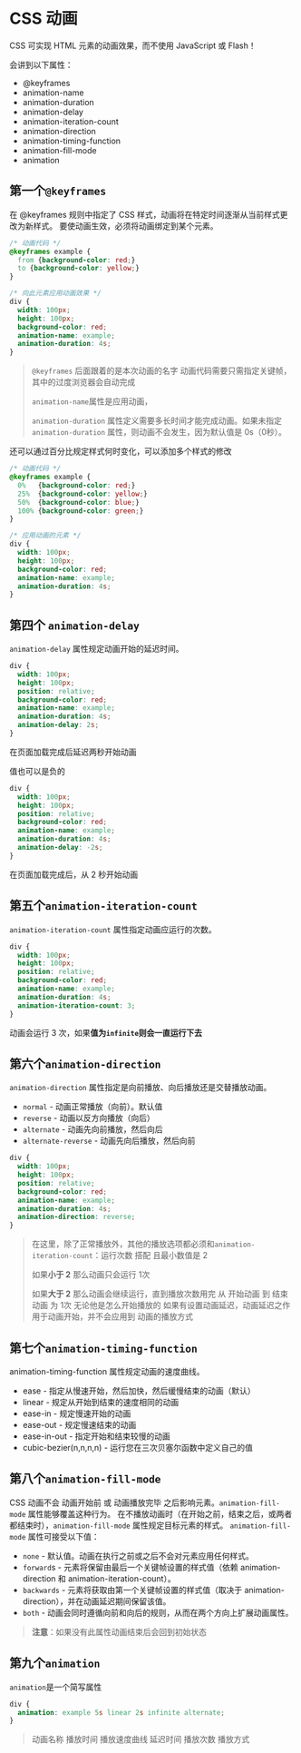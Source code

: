 # CSS 动画

CSS 可实现 HTML 元素的动画效果，而不使用 JavaScript 或 Flash！

会讲到以下属性：

- @keyframes
- animation-name
- animation-duration
- animation-delay
- animation-iteration-count
- animation-direction
- animation-timing-function
- animation-fill-mode
- animation

## 第一个`@keyframes`

在 @keyframes 规则中指定了 CSS 样式，动画将在特定时间逐渐从当前样式更改为新样式。
要使动画生效，必须将动画绑定到某个元素。

``````css
/* 动画代码 */
@keyframes example {
  from {background-color: red;}
  to {background-color: yellow;}
}

/* 向此元素应用动画效果 */
div {
  width: 100px;
  height: 100px;
  background-color: red;
  animation-name: example;
  animation-duration: 4s;
}
``````

>`@keyframes` 后面跟着的是本次动画的名字
>动画代码需要只需指定关键帧，其中的过度浏览器会自动完成
>
>`animation-name`属性是应用动画，
>
>`animation-duration` 属性定义需要多长时间才能完成动画。如果未指定 `animation-duration` 属性，则动画不会发生，因为默认值是 0s（0秒）。

还可以通过百分比规定样式何时变化，可以添加多个样式的修改

`````css
/* 动画代码 */
@keyframes example {
  0%   {background-color: red;}
  25%  {background-color: yellow;}
  50%  {background-color: blue;}
  100% {background-color: green;}
}

/* 应用动画的元素 */
div {
  width: 100px;
  height: 100px;
  background-color: red;
  animation-name: example;
  animation-duration: 4s;
}
`````

## 第四个 `animation-delay`

`animation-delay` 属性规定动画开始的延迟时间。

``````css
div {
  width: 100px;
  height: 100px;
  position: relative;
  background-color: red;
  animation-name: example;
  animation-duration: 4s;
  animation-delay: 2s;
}
``````

在页面加载完成后延迟两秒开始动画

值也可以是负的

``````css
div {
  width: 100px;
  height: 100px;
  position: relative;
  background-color: red;
  animation-name: example;
  animation-duration: 4s;
  animation-delay: -2s;
}
``````

在页面加载完成后，从 2 秒开始动画

## 第五个`animation-iteration-count`

`animation-iteration-count` 属性指定动画应运行的次数。

``````css
div {
  width: 100px;
  height: 100px;
  position: relative;
  background-color: red;
  animation-name: example;
  animation-duration: 4s;
  animation-iteration-count: 3;
}
``````

动画会运行 3 次，如果**值为`infinite`则会一直运行下去**

## 第六个`animation-direction`

`animation-direction` 属性指定是向前播放、向后播放还是交替播放动画。

- `normal` - 动画正常播放（向前）。默认值
- `reverse` - 动画以反方向播放（向后）
- `alternate` - 动画先向前播放，然后向后
- `alternate-reverse` - 动画先向后播放，然后向前

``````css
div {
  width: 100px;
  height: 100px;
  position: relative;
  background-color: red;
  animation-name: example;
  animation-duration: 4s;
  animation-direction: reverse;
}
``````

>在这里，除了正常播放外，其他的播放选项都必须和`animation-iteration-count`：运行次数 搭配
>且最小数值是 2 
>
>如果**小于 2** 那么动画只会运行 1次
>
>如果**大于 2** 那么动画会继续运行，直到播放次数用完
>	从 开始动画 到 结束动画 为 1次
>	无论他是怎么开始播放的	如果有设置动画延迟，动画延迟之作用于动画开始，并不会应用到 动画的播放方式

## 第七个`animation-timing-function`

animation-timing-function 属性规定动画的速度曲线。

- ease - 指定从慢速开始，然后加快，然后缓慢结束的动画（默认）
- linear - 规定从开始到结束的速度相同的动画
- ease-in - 规定慢速开始的动画
- ease-out - 规定慢速结束的动画
- ease-in-out - 指定开始和结束较慢的动画
- cubic-bezier(n,n,n,n) - 运行您在三次贝塞尔函数中定义自己的值

## 第八个`animation-fill-mode`

CSS 动画不会 动画开始前 或 动画播放完毕 之后影响元素。`animation-fill-mode` 属性能够覆盖这种行为。
在不播放动画时（在开始之前，结束之后，或两者都结束时），`animation-fill-mode` 属性规定目标元素的样式。
`animation-fill-mode` 属性可接受以下值：

- `none` - 默认值。动画在执行之前或之后不会对元素应用任何样式。
- `forward`s - 元素将保留由最后一个关键帧设置的样式值（依赖 animation-direction 和 animation-iteration-count）。
- `backwards` - 元素将获取由第一个关键帧设置的样式值（取决于 animation-direction），并在动画延迟期间保留该值。
- `both` - 动画会同时遵循向前和向后的规则，从而在两个方向上扩展动画属性。

> **注意**：如果没有此属性动画结束后会回到初始状态

## 第九个`animation`

`animation`是一个简写属性

``````css
div {
  animation: example 5s linear 2s infinite alternate;
}
``````

> 动画名称  播放时间  播放速度曲线  延迟时间  播放次数  播放方式




